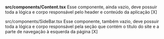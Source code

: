 **src/components/Content.tsx**
Esse componente, ainda vazio, deve possuir toda a lógica e corpo responsável pelo header e conteúdo da aplicação [X]

src/components/SideBar.tsx
Esse componente, também vazio, deve possuir toda a lógica e corpo responsável pela seção que contém o título do site e a parte de navegação à esquerda da página [X]
